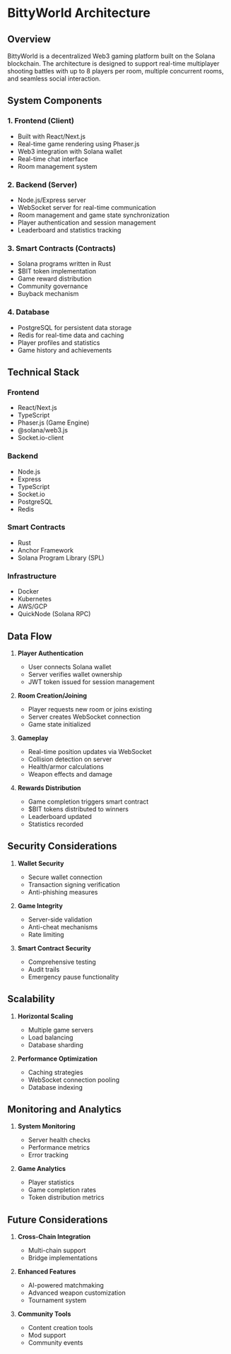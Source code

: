 # BittyWorld Architecture

## Overview

BittyWorld is a decentralized Web3 gaming platform built on the Solana blockchain. The architecture is designed to support real-time multiplayer shooting battles with up to 8 players per room, multiple concurrent rooms, and seamless social interaction.

## System Components

### 1. Frontend (Client)
- Built with React/Next.js
- Real-time game rendering using Phaser.js
- Web3 integration with Solana wallet
- Real-time chat interface
- Room management system

### 2. Backend (Server)
- Node.js/Express server
- WebSocket server for real-time communication
- Room management and game state synchronization
- Player authentication and session management
- Leaderboard and statistics tracking

### 3. Smart Contracts (Contracts)
- Solana programs written in Rust
- $BIT token implementation
- Game reward distribution
- Community governance
- Buyback mechanism

### 4. Database
- PostgreSQL for persistent data storage
- Redis for real-time data and caching
- Player profiles and statistics
- Game history and achievements

## Technical Stack

### Frontend
- React/Next.js
- TypeScript
- Phaser.js (Game Engine)
- @solana/web3.js
- Socket.io-client

### Backend
- Node.js
- Express
- TypeScript
- Socket.io
- PostgreSQL
- Redis

### Smart Contracts
- Rust
- Anchor Framework
- Solana Program Library (SPL)

### Infrastructure
- Docker
- Kubernetes
- AWS/GCP
- QuickNode (Solana RPC)

## Data Flow

1. **Player Authentication**
   - User connects Solana wallet
   - Server verifies wallet ownership
   - JWT token issued for session management

2. **Room Creation/Joining**
   - Player requests new room or joins existing
   - Server creates WebSocket connection
   - Game state initialized

3. **Gameplay**
   - Real-time position updates via WebSocket
   - Collision detection on server
   - Health/armor calculations
   - Weapon effects and damage

4. **Rewards Distribution**
   - Game completion triggers smart contract
   - $BIT tokens distributed to winners
   - Leaderboard updated
   - Statistics recorded

## Security Considerations

1. **Wallet Security**
   - Secure wallet connection
   - Transaction signing verification
   - Anti-phishing measures

2. **Game Integrity**
   - Server-side validation
   - Anti-cheat mechanisms
   - Rate limiting

3. **Smart Contract Security**
   - Comprehensive testing
   - Audit trails
   - Emergency pause functionality

## Scalability

1. **Horizontal Scaling**
   - Multiple game servers
   - Load balancing
   - Database sharding

2. **Performance Optimization**
   - Caching strategies
   - WebSocket connection pooling
   - Database indexing

## Monitoring and Analytics

1. **System Monitoring**
   - Server health checks
   - Performance metrics
   - Error tracking

2. **Game Analytics**
   - Player statistics
   - Game completion rates
   - Token distribution metrics

## Future Considerations

1. **Cross-Chain Integration**
   - Multi-chain support
   - Bridge implementations

2. **Enhanced Features**
   - AI-powered matchmaking
   - Advanced weapon customization
   - Tournament system

3. **Community Tools**
   - Content creation tools
   - Mod support
   - Community events 